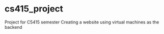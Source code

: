 # cs415_project

Project for C5415 semester
Creating a website using virtual machines as the backend